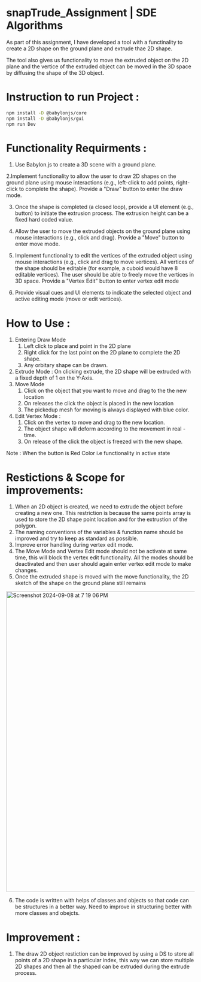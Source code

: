 # snapTrude_Assignment | SDE Algorithms

As part of this assignment, I have developed a tool with a functinality to create a 2D shape on the ground plane and extrude thae 2D shape. 

The tool also gives us functionality to move the extruded object on the 2D plane and the vertice of the extruded object can be moved in the 3D space by diffusing the shape of the 3D object.

# Instruction to run Project :
```bash
npm install -D @babylonjs/core
npm install -D @babylonjs/gui
npm run Dev
```

# Functionality Requirments :

1. Use Babylon.js to create a 3D scene with a ground plane.

2.Implement functionality to allow the user to draw 2D shapes on the ground plane using mouse interactions (e.g., left-click to add points, right-click to complete the shape). Provide a "Draw" button to enter the draw mode.

3. Once the shape is completed (a closed loop), provide a UI element (e.g., button) to initiate the extrusion process. The extrusion height can be a fixed hard coded value.

4. Allow the user to move the extruded objects on the ground plane using mouse interactions (e.g., click and drag). Provide a "Move" button to enter move mode.

5. Implement functionality to edit the vertices of the extruded object using mouse interactions (e.g., click and drag to move vertices). All vertices of the shape should be editable (for example, a cuboid would have 8 editable vertices). The user should be able to freely move the vertices in 3D space. Provide a "Vertex Edit" button to enter vertex edit mode

6. Provide visual cues and UI elements to indicate the selected object and active editing mode (move or edit vertices).


# How to Use :
1. Entering Draw Mode
   1. Left click to place and point in the 2D plane
   2. Right click for the last point on the 2D plane to complete the 2D shape.
   3. Any orbitary shape can be drawn.
2. Extrude Mode : On clicking extrude, the 2D shape will be extruded with a fixed depth of 1 on the Y-Axis.
3. Move Mode 
     1. Click on the object that you want to move and drag to the the new location
     2. On releases the click the object is placed in the new location
     3. The pickedup mesh for moving is always displayed with blue color.
4. Edit Vertex Mode :
     1. Click on the vertex to move and drag to the new location.
     2. The object shape will deform according to the movement in real - time.
     3. On release of the click the object is freezed with the new shape.

Note : When the button is Red Color i.e functionality in active state

# Restictions & Scope for improvements:
1.  When an 2D object is created, we need to extrude the object before creating a new one. This restriction is because the same points array is used to store the 2D shape point location and for the extrustion of the polygon.
2.  The naming conventions of the variables & function name should be improved and try to keep as standard as possible.
3.  Improve error handling during vertex edit mode.
4.  The Move Mode and Vertex Edit mode should not be activate at same time, this will block the vertex edit functionality. All the modes should be deactivated and then user should again enter vertex edit mode to make changes.
5.  Once the extruded shape is moved with the move functionality, the 2D sketch of the shape on the ground plane still remains
<img width="803" alt="Screenshot 2024-09-08 at 7 19 06 PM" src="https://github.com/user-attachments/assets/b18d3f3a-3cda-4f87-b23e-b56859adc65c">

6.  The code is written with helps of classes and objects so that code can be structures in a better way. Need to improve in structuring better with more classes and obejcts. 

# Improvement :
1. The draw 2D object restiction can be improved by using a DS to store all points of a 2D shape in a particular index, this way we can store multiple 2D shapes and then all the shaped can be extruded during the extrude process.
   

